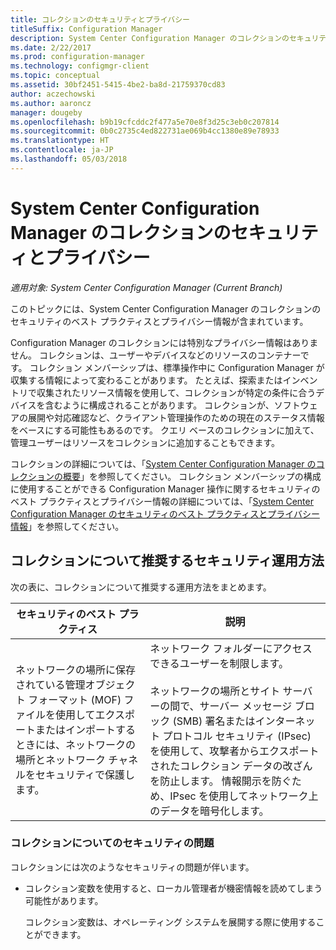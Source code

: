 ```yaml
---
title: コレクションのセキュリティとプライバシー
titleSuffix: Configuration Manager
description: System Center Configuration Manager のコレクションのセキュリティとプライバシーのベスト プラクティスを確認します。
ms.date: 2/22/2017
ms.prod: configuration-manager
ms.technology: configmgr-client
ms.topic: conceptual
ms.assetid: 30bf2451-5415-4be2-ba8d-21759370cd83
author: aczechowski
ms.author: aaroncz
manager: dougeby
ms.openlocfilehash: b9b19cfcddc2f477a5e70e8f3d25c3eb0c207814
ms.sourcegitcommit: 0b0c2735c4ed822731ae069b4cc1380e89e78933
ms.translationtype: HT
ms.contentlocale: ja-JP
ms.lasthandoff: 05/03/2018
---
```

# <a name="security-and-privacy-for-collections-in-system-center-configuration-manager"></a>System Center Configuration Manager のコレクションのセキュリティとプライバシー

*適用対象: System Center Configuration Manager (Current Branch)*

このトピックには、System Center Configuration Manager のコレクションのセキュリティのベスト プラクティスとプライバシー情報が含まれています。  

 Configuration Manager のコレクションには特別なプライバシー情報はありません。 コレクションは、ユーザーやデバイスなどのリソースのコンテナーです。 コレクション メンバーシップは、標準操作中に Configuration Manager が収集する情報によって変わることがあります。 たとえば、探索またはインベントリで収集されたリソース情報を使用して、コレクションが特定の条件に合うデバイスを含むように構成されることがあります。 コレクションが、ソフトウェアの展開や対応確認など、クライアント管理操作のための現在のステータス情報をベースにする可能性もあるのです。 クエリ ベースのコレクションに加えて、管理ユーザーはリソースをコレクションに追加することもできます。  

 コレクションの詳細については、「[System Center Configuration Manager のコレクションの概要](../../../../core/clients/manage/collections/introduction-to-collections.md)」を参照してください。 コレクション メンバーシップの構成に使用することができる Configuration Manager 操作に関するセキュリティのベスト プラクティスとプライバシー情報の詳細については、「[System Center Configuration Manager のセキュリティのベスト プラクティスとプライバシー情報](../../../../core/plan-design/security/security-best-practices-and-privacy-information.md)」を参照してください。  

## <a name="security-best-practices-for-collections"></a>コレクションについて推奨するセキュリティ運用方法  
 次の表に、コレクションについて推奨する運用方法をまとめます。  

|セキュリティのベスト プラクティス|説明|  
|----------------------------|----------------------|  
|ネットワークの場所に保存されている管理オブジェクト フォーマット (MOF) ファイルを使用してエクスポートまたはインポートするときには、ネットワークの場所とネットワーク チャネルをセキュリティで保護します。|ネットワーク フォルダーにアクセスできるユーザーを制限します。<br /><br /> ネットワークの場所とサイト サーバーの間で、サーバー メッセージ ブロック (SMB) 署名またはインターネット プロトコル セキュリティ (IPsec) を使用して、攻撃者からエクスポートされたコレクション データの改ざんを防止します。 情報開示を防ぐため、IPsec を使用してネットワーク上のデータを暗号化します。|  

### <a name="security-issues-for-collections"></a>コレクションについてのセキュリティの問題  
 コレクションには次のようなセキュリティの問題が伴います。  

-   コレクション変数を使用すると、ローカル管理者が機密情報を読めてしまう可能性があります。  

     コレクション変数は、オペレーティング システムを展開する際に使用することができます。  
